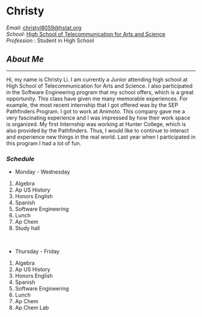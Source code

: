 # Christy 
_Email_: christyl8059@hstat.org   
_School_: [High School of Telecommunication for Arts and Science](http://www.hstat.org/)  
_Profession_ : Student in High School  

## **_About Me_**

---

Hi, my name is Christy Li. I am currently a Junior attending high school at High School of Telecommunication for Arts and Science. I also participated in the Software Engineering program that my school offers, which is a great opportunity. This class have given me many memorable experiences. For example, the most recent internship that I got offered was by the SEP Pathfinders Program. I got to work at Animoto. This company gave me a very fascinating experience and I was impressed by how their work space is organized. My first Internship was working at Hunter College, which is also provided by the Pathfinders. Thus, I would like to continue to interact and experience new things in the real world. Last year when I participated in this program I had a lot of fun. <br>


### **_Schedule_**  

* Monday - Wednesday  

1. Algebra  
2. Ap US History   
3. Honors English  
4. Spanish   
5. Software Engineering  
6. Lunch  
7. Ap Chem  
8. Study hall   

<br> 

* Thursday - Friday  
1. Algebra  
2. Ap US History  
3. Honors English   
4. Spanish  
5. Software Engineering  
6. Lunch  
7. Ap Chem  
8. Ap Chem Lab  